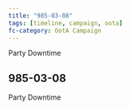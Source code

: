 ```yaml
---
title: "985-03-08"
tags: [timeline, campaign, oota]
fc-category: OotA Campaign
---
```

<span class='ob-timelines'
	data-date='985-03-08-00'
	data-title='Campaign: NAGA Adventures'
	data-class='orange'> Party Downtime </span>
## 985-03-08
Party Downtime
